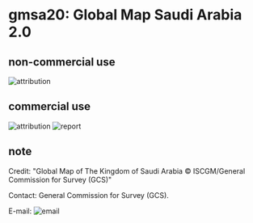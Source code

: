 # gmsa20: Global Map Saudi Arabia 2.0
## non-commercial use
![attribution](https://globalmaps.github.io/globalmaps/attribution.png)
## commercial use
![attribution](https://globalmaps.github.io/globalmaps/attribution.png) ![report](https://globalmaps.github.io/globalmaps/report.png)

## note
Credit: "Global Map of The Kingdom of Saudi Arabia © ISCGM/General Commission for Survey (GCS)"

Contact: General Commission for Survey (GCS).

E-mail: ![email](https://www.iscgm.org/gmd/images/email/saudi.png)
